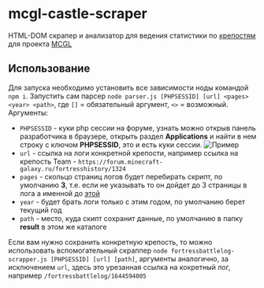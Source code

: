 # mcgl-castle-scraper
HTML-DOM скрапер и анализатор для ведения статистики по [крепостям](https://forum.minecraft-galaxy.ru/fortress/) для проекта [MCGL](https://minecraft-galaxy.ru/)  

## Использование
Для запуска необходимо установить все зависимости ноды командой `npm i`. Запустить сам парсер `node parser.js [PHPSESSID] [url] <pages> <year> <path>`, где `[]` = обязательный аргумент, `<>` = возможный. 
Аргументы:
 - `PHPSESSID` - куки php сессии на форуме, узнать можно открыв панель разработчика в браузере, открыть раздел **Applications** и найти в нем строку с ключом **PHPSESSID**, это и есть куки сессии. ![Пример](https://i.imgur.com/uYjRiNv.png) 
 - `url` - ссылка на логи конкретной крепости, например ссылка на крепость Team - `https://forum.minecraft-galaxy.ru/fortresshistory/1324`
 - `pages` - скольцо страниц логов будет перебирать скрипт, по умолчанию **3**, т.е. если не указывать то он дойдет до 3 страницы в лога а именной до [этой](https://forum.minecraft-galaxy.ru/fortresshistory/1324/2) 
 - `year` - будет брать логи только с этим годом, по умолчанию берет текущий год
 - `path` - место, куда скипт сохранит данные, по умолчанию в папку **result** в этом же каталоге 
 
Если вам нужно сохранить конкретную крепость, то можно использовать вспомогательный скраппер `node fortressbattlelog-scrapper.js [PHPSESSID] [url] [path]`, аргументы аналогично, за исключением `url`, здесь это урезанная ссылка на кокретный лог, например `/fortressbattlelog/1644594005`
